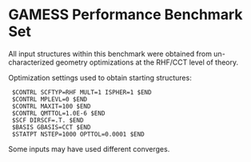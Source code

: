 # GAMESS Performance Benchmark Set

All input structures within this benchmark were obtained from un-characterized geometry optimizations at the RHF/CCT level of theory.

Optimization settings used to obtain starting structures:
```
 $CONTRL SCFTYP=RHF MULT=1 ISPHER=1 $END
 $CONTRL MPLEVL=0 $END
 $CONTRL MAXIT=100 $END
 $CONTRL QMTTOL=1.0E-6 $END
 $SCF DIRSCF=.T. $END
 $BASIS GBASIS=CCT $END
 $STATPT NSTEP=1000 OPTTOL=0.0001 $END
```

Some inputs may have used different converges.


